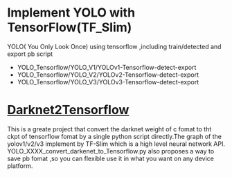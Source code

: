 # Implement YOLO with TensorFlow(TF_Slim)
YOLO( You Only Look Once)  using tensorflow ,including train/detected and export pb script

<ul>
  <li>YOLO_Tensorflow/YOLO_V1/YOLOv1-Tensorflow-detect-export</li>
  <li>YOLO_Tensorflow/YOLO_V2/YOLOv2-Tensorflow-detect-export</li>
  <li>YOLO_Tensorflow/YOLO_V3/YOLOv3-Tensorflow-detect-export</li>
</ul>

# [Darknet2Tensorflow](https://github.com/Robinatp/YOLO_Tensorflow/tree/master/Darknet2Tensorflow/darknet-master)

This is a greate project that convert the darknet weight of c fomat to tht ckpt of tensorflow fomat by a single python script directly.The graph of  the yolov1/v2/v3 implement by TF-Slim which is a high level neural network API.
YOLO_XXXX_convert_darkenet_to_Tensorflow.py also proposes a way to save pb fomat ,so you can flexible use it in what you want on any device platform.
